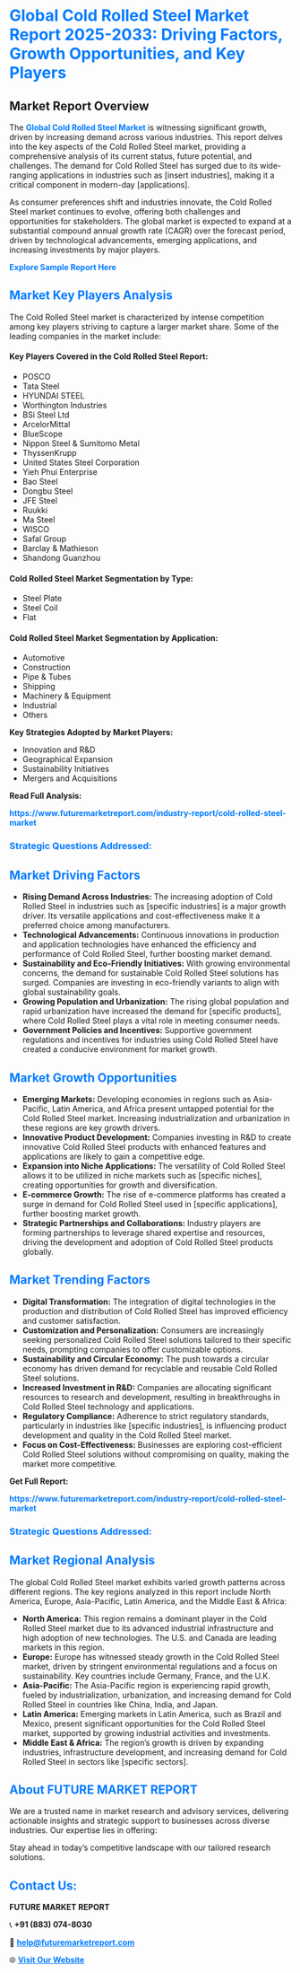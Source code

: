 <h1 style="color: #007BFF;">Global Cold Rolled Steel Market Report 2025-2033: Driving Factors, Growth Opportunities, and Key Players</h1>

<section id="overview">
<h2>Market Report Overview</h2>
<p>The <a href="https://www.futuremarketreport.com/industry-report/cold-rolled-steel-market" style="color: #007BFF; text-decoration: none;"><strong>Global Cold Rolled Steel Market</strong></a> is witnessing significant growth, driven by increasing demand across various industries. This report delves into the key aspects of the Cold Rolled Steel market, providing a comprehensive analysis of its current status, future potential, and challenges. The demand for Cold Rolled Steel has surged due to its wide-ranging applications in industries such as [insert industries], making it a critical component in modern-day [applications].</p>
<p>As consumer preferences shift and industries innovate, the Cold Rolled Steel market continues to evolve, offering both challenges and opportunities for stakeholders. The global market is expected to expand at a substantial compound annual growth rate (CAGR) over the forecast period, driven by technological advancements, emerging applications, and increasing investments by major players.</p>
</section>

<section id="overview">
<p><a href="https://www.futuremarketreport.com/request-sample/reportId=59457" style="color: #007BFF; text-decoration: none;"><strong>Explore Sample Report Here</strong></a></p>
</section>

<section id="key-players">
<h2 style="color: #007BFF;">Market Key Players Analysis</h2>
<p>The Cold Rolled Steel market is characterized by intense competition among key players striving to capture a larger market share. Some of the leading companies in the market include:</p>
<h4>Key Players Covered in the Cold Rolled Steel Report:</h4>
<ul><li>POSCO</li><li>Tata Steel</li><li>HYUNDAI STEEL</li><li>Worthington Industries</li><li>BSi Steel Ltd</li><li>ArcelorMittal</li><li>BlueScope</li><li>Nippon Steel &amp; Sumitomo Metal</li><li>ThyssenKrupp</li><li>United States Steel Corporation</li><li>Yieh Phui Enterprise</li><li>Bao Steel</li><li>Dongbu Steel</li><li>JFE Steel</li><li>Ruukki</li><li>Ma Steel</li><li>WISCO</li><li>Safal Group</li><li>Barclay &amp; Mathieson</li><li>Shandong Guanzhou</li></ul>
<h4>Cold Rolled Steel Market Segmentation by Type:</h4>
<ul><li>Steel Plate</li><li>Steel Coil</li><li>Flat</li></ul>

<h4>Cold Rolled Steel Market Segmentation by Application:</h4>
<ul><li>Automotive</li><li>Construction</li><li>Pipe &amp; Tubes</li><li>Shipping</li><li>Machinery &amp; Equipment</li><li>Industrial</li><li>Others</li></ul>
<p><strong>Key Strategies Adopted by Market Players:</strong></p>
<ul>
<li>Innovation and R&D</li>
<li>Geographical Expansion</li>
<li>Sustainability Initiatives</li>
<li>Mergers and Acquisitions</li>
</ul>
</section>

<section>
<p><strong>Read Full Analysis: </strong></p><a href="https://www.futuremarketreport.com/industry-report/cold-rolled-steel-market" style="color: #007BFF; text-decoration: none;"><strong>https://www.futuremarketreport.com/industry-report/cold-rolled-steel-market</strong></a>
<h3 style="color: #007BFF;">Strategic Questions Addressed:</h3>
</section>

<section id="driving-factors">
<h2 style="color: #007BFF;">Market Driving Factors</h2>
<ul>
<li><strong>Rising Demand Across Industries:</strong> The increasing adoption of Cold Rolled Steel in industries such as [specific industries] is a major growth driver. Its versatile applications and cost-effectiveness make it a preferred choice among manufacturers.</li>
<li><strong>Technological Advancements:</strong> Continuous innovations in production and application technologies have enhanced the efficiency and performance of Cold Rolled Steel, further boosting market demand.</li>
<li><strong>Sustainability and Eco-Friendly Initiatives:</strong> With growing environmental concerns, the demand for sustainable Cold Rolled Steel solutions has surged. Companies are investing in eco-friendly variants to align with global sustainability goals.</li>
<li><strong>Growing Population and Urbanization:</strong> The rising global population and rapid urbanization have increased the demand for [specific products], where Cold Rolled Steel plays a vital role in meeting consumer needs.</li>
<li><strong>Government Policies and Incentives:</strong> Supportive government regulations and incentives for industries using Cold Rolled Steel have created a conducive environment for market growth.</li>
</ul>
</section>

<section id="growth-opportunities">
<h2 style="color: #007BFF;">Market Growth Opportunities</h2>
<ul>
<li><strong>Emerging Markets:</strong> Developing economies in regions such as Asia-Pacific, Latin America, and Africa present untapped potential for the Cold Rolled Steel market. Increasing industrialization and urbanization in these regions are key growth drivers.</li>
<li><strong>Innovative Product Development:</strong> Companies investing in R&D to create innovative Cold Rolled Steel products with enhanced features and applications are likely to gain a competitive edge.</li>
<li><strong>Expansion into Niche Applications:</strong> The versatility of Cold Rolled Steel allows it to be utilized in niche markets such as [specific niches], creating opportunities for growth and diversification.</li>
<li><strong>E-commerce Growth:</strong> The rise of e-commerce platforms has created a surge in demand for Cold Rolled Steel used in [specific applications], further boosting market growth.</li>
<li><strong>Strategic Partnerships and Collaborations:</strong> Industry players are forming partnerships to leverage shared expertise and resources, driving the development and adoption of Cold Rolled Steel products globally.</li>
</ul>
</section>

<section id="trending-factors">
<h2 style="color: #007BFF;">Market Trending Factors</h2>
<ul>
<li><strong>Digital Transformation:</strong> The integration of digital technologies in the production and distribution of Cold Rolled Steel has improved efficiency and customer satisfaction.</li>
<li><strong>Customization and Personalization:</strong> Consumers are increasingly seeking personalized Cold Rolled Steel solutions tailored to their specific needs, prompting companies to offer customizable options.</li>
<li><strong>Sustainability and Circular Economy:</strong> The push towards a circular economy has driven demand for recyclable and reusable Cold Rolled Steel solutions.</li>
<li><strong>Increased Investment in R&D:</strong> Companies are allocating significant resources to research and development, resulting in breakthroughs in Cold Rolled Steel technology and applications.</li>
<li><strong>Regulatory Compliance:</strong> Adherence to strict regulatory standards, particularly in industries like [specific industries], is influencing product development and quality in the Cold Rolled Steel market.</li>
<li><strong>Focus on Cost-Effectiveness:</strong> Businesses are exploring cost-efficient Cold Rolled Steel solutions without compromising on quality, making the market more competitive.</li>
</ul>
</section>

<section>
<p><strong>Get Full Report: </strong></p><a href="https://www.futuremarketreport.com/industry-report/cold-rolled-steel-market" style="color: #007BFF; text-decoration: none;"><strong>https://www.futuremarketreport.com/industry-report/cold-rolled-steel-market</strong></a>
<h3 style="color: #007BFF;">Strategic Questions Addressed:</h3>
</section>


<section id="regional-analysis">
<h2 style="color: #007BFF;">Market Regional Analysis</h2>
<p>The global Cold Rolled Steel market exhibits varied growth patterns across different regions. The key regions analyzed in this report include North America, Europe, Asia-Pacific, Latin America, and the Middle East & Africa:</p>
<ul>
<li><strong>North America:</strong> This region remains a dominant player in the Cold Rolled Steel market due to its advanced industrial infrastructure and high adoption of new technologies. The U.S. and Canada are leading markets in this region.</li>
<li><strong>Europe:</strong> Europe has witnessed steady growth in the Cold Rolled Steel market, driven by stringent environmental regulations and a focus on sustainability. Key countries include Germany, France, and the U.K.</li>
<li><strong>Asia-Pacific:</strong> The Asia-Pacific region is experiencing rapid growth, fueled by industrialization, urbanization, and increasing demand for Cold Rolled Steel in countries like China, India, and Japan.</li>
<li><strong>Latin America:</strong> Emerging markets in Latin America, such as Brazil and Mexico, present significant opportunities for the Cold Rolled Steel market, supported by growing industrial activities and investments.</li>
<li><strong>Middle East & Africa:</strong> The region’s growth is driven by expanding industries, infrastructure development, and increasing demand for Cold Rolled Steel in sectors like [specific sectors].</li>
</ul>
</section>

<footer>
<h2 style="color: #007BFF;">About FUTURE MARKET REPORT</h2>
<p>We are a trusted name in market research and advisory services, delivering actionable insights and strategic support to businesses across diverse industries. Our expertise lies in offering:</p>

<p>Stay ahead in today’s competitive landscape with our tailored research solutions.</p>

<h2 style="color: #007BFF;">Contact Us:</h2>
<p><strong>FUTURE MARKET REPORT</strong></p>
<p>📞 <strong>+91 (883) 074-8030</strong></p>
<p>📧 <strong><a href="mailto:help@futuremarketreport.com" style="color: #007BFF;">help@futuremarketreport.com</a></strong></p>
<p>🌐 <strong><a href="https://www.futuremarketreport.com/" style="color: #007BFF;">Visit Our Website</a></strong></p>
</footer>